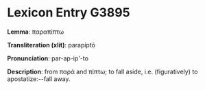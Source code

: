 # Lexicon Entry G3895

**Lemma**: παραπίπτω

**Transliteration (xlit)**: parapíptō

**Pronunciation**: par-ap-ip'-to

**Description**:
from παρά and πίπτω; to fall aside, i.e. (figuratively) to apostatize:--fall away.
